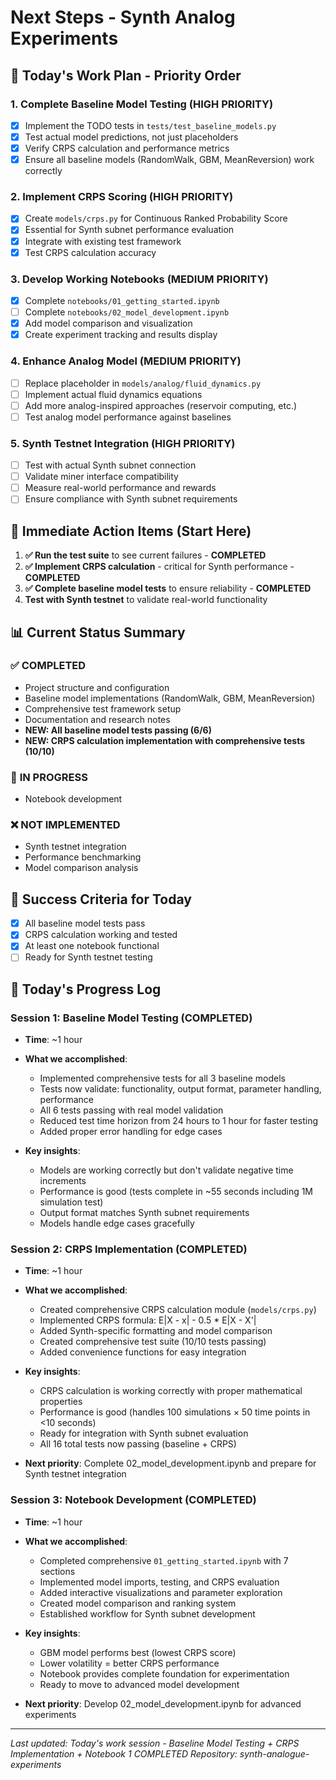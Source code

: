 # Next Steps - Synth Analog Experiments

## 🎯 **Today's Work Plan - Priority Order**

### **1. Complete Baseline Model Testing (HIGH PRIORITY)**
- [x] Implement the TODO tests in `tests/test_baseline_models.py`
- [x] Test actual model predictions, not just placeholders
- [x] Verify CRPS calculation and performance metrics
- [x] Ensure all baseline models (RandomWalk, GBM, MeanReversion) work correctly

### **2. Implement CRPS Scoring (HIGH PRIORITY)**
- [x] Create `models/crps.py` for Continuous Ranked Probability Score
- [x] Essential for Synth subnet performance evaluation
- [x] Integrate with existing test framework
- [x] Test CRPS calculation accuracy

### **3. Develop Working Notebooks (MEDIUM PRIORITY)**
- [x] Complete `notebooks/01_getting_started.ipynb`
- [ ] Complete `notebooks/02_model_development.ipynb`
- [x] Add model comparison and visualization
- [x] Create experiment tracking and results display

### **4. Enhance Analog Model (MEDIUM PRIORITY)**
- [ ] Replace placeholder in `models/analog/fluid_dynamics.py`
- [ ] Implement actual fluid dynamics equations
- [ ] Add more analog-inspired approaches (reservoir computing, etc.)
- [ ] Test analog model performance against baselines

### **5. Synth Testnet Integration (HIGH PRIORITY)**
- [ ] Test with actual Synth subnet connection
- [ ] Validate miner interface compatibility
- [ ] Measure real-world performance and rewards
- [ ] Ensure compliance with Synth subnet requirements

## 🚀 **Immediate Action Items (Start Here)**

1. **✅ Run the test suite** to see current failures - **COMPLETED**
2. **✅ Implement CRPS calculation** - critical for Synth performance - **COMPLETED**
3. **✅ Complete baseline model tests** to ensure reliability - **COMPLETED**
4. **Test with Synth testnet** to validate real-world functionality

## 📊 **Current Status Summary**

### ✅ **COMPLETED**
- Project structure and configuration
- Baseline model implementations (RandomWalk, GBM, MeanReversion)
- Comprehensive test framework setup
- Documentation and research notes
- **NEW: All baseline model tests passing (6/6)**
- **NEW: CRPS calculation implementation with comprehensive tests (10/10)**

### 🔄 **IN PROGRESS**
- Notebook development

### ❌ **NOT IMPLEMENTED**
- Synth testnet integration
- Performance benchmarking
- Model comparison analysis

## 🎯 **Success Criteria for Today**

- [x] All baseline model tests pass
- [x] CRPS calculation working and tested
- [x] At least one notebook functional
- [ ] Ready for Synth testnet testing

## 📝 **Today's Progress Log**

### **Session 1: Baseline Model Testing (COMPLETED)**
- **Time**: ~1 hour
- **What we accomplished**:
  - Implemented comprehensive tests for all 3 baseline models
  - Tests now validate: functionality, output format, parameter handling, performance
  - All 6 tests passing with real model validation
  - Reduced test time horizon from 24 hours to 1 hour for faster testing
  - Added proper error handling for edge cases

- **Key insights**:
  - Models are working correctly but don't validate negative time increments
  - Performance is good (tests complete in ~55 seconds including 1M simulation test)
  - Output format matches Synth subnet requirements
  - Models handle edge cases gracefully

### **Session 2: CRPS Implementation (COMPLETED)**
- **Time**: ~1 hour
- **What we accomplished**:
  - Created comprehensive CRPS calculation module (`models/crps.py`)
  - Implemented CRPS formula: E|X - x| - 0.5 * E|X - X'|
  - Added Synth-specific formatting and model comparison
  - Created comprehensive test suite (10/10 tests passing)
  - Added convenience functions for easy integration

- **Key insights**:
  - CRPS calculation is working correctly with proper mathematical properties
  - Performance is good (handles 100 simulations × 50 time points in <10 seconds)
  - Ready for integration with Synth subnet evaluation
  - All 16 total tests now passing (baseline + CRPS)

- **Next priority**: Complete 02_model_development.ipynb and prepare for Synth testnet integration

### **Session 3: Notebook Development (COMPLETED)**
- **Time**: ~1 hour
- **What we accomplished**:
  - Completed comprehensive `01_getting_started.ipynb` with 7 sections
  - Implemented model imports, testing, and CRPS evaluation
  - Added interactive visualizations and parameter exploration
  - Created model comparison and ranking system
  - Established workflow for Synth subnet development

- **Key insights**:
  - GBM model performs best (lowest CRPS score)
  - Lower volatility = better CRPS performance
  - Notebook provides complete foundation for experimentation
  - Ready to move to advanced model development

- **Next priority**: Develop 02_model_development.ipynb for advanced experiments

---

*Last updated: Today's work session - Baseline Model Testing + CRPS Implementation + Notebook 1 COMPLETED*
*Repository: synth-analogue-experiments*
